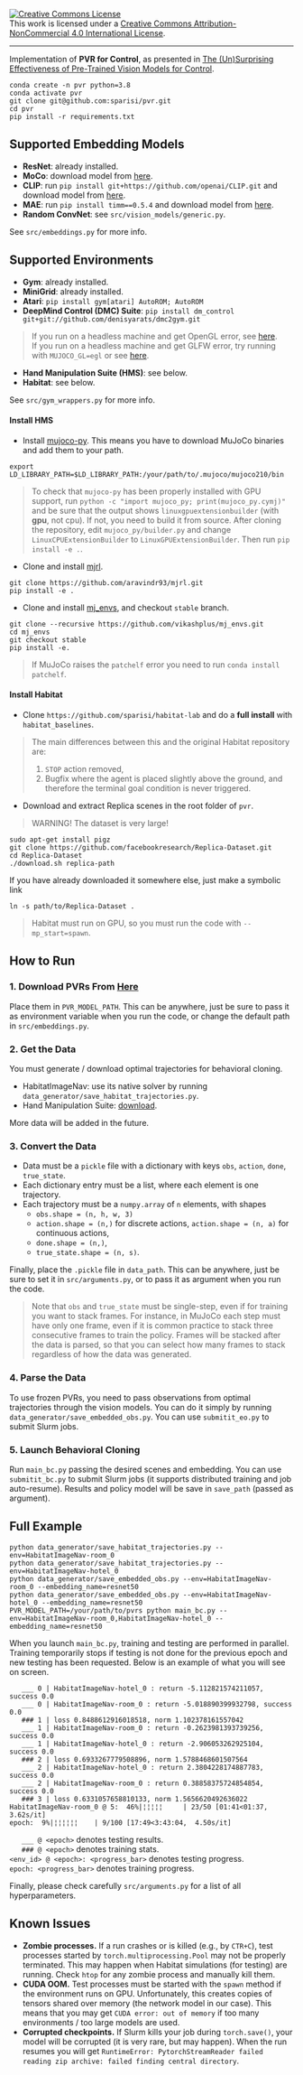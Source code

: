 <a rel="license" href="http://creativecommons.org/licenses/by-nc/4.0/"><img alt="Creative Commons License" style="border-width:0" src="https://i.creativecommons.org/l/by-nc/4.0/88x31.png" /></a><br />This work is licensed under a <a rel="license" href="http://creativecommons.org/licenses/by-nc/4.0/">Creative Commons Attribution-NonCommercial 4.0 International License</a>.

---

Implementation of **PVR for Control**, as presented
in [The (Un)Surprising Effectiveness of Pre-Trained Vision Models for Control](https://arxiv.org/abs/2203.03580).

```
conda create -n pvr python=3.8
conda activate pvr
git clone git@github.com:sparisi/pvr.git
cd pvr
pip install -r requirements.txt
```

## Supported Embedding Models
- **ResNet**: already installed.
- **MoCo**: download model from [here](https://github.com/facebookresearch/moco).
- **CLIP**: run `pip install git+https://github.com/openai/CLIP.git` and download model
from [here](https://github.com/openai/CLIP).
- **MAE**: run `pip install timm==0.5.4` and download model
from [here](https://github.com/facebookresearch/mae).
- **Random ConvNet**: see `src/vision_models/generic.py`.

See `src/embeddings.py` for more info.

## Supported Environments
- **Gym**: already installed.
- **MiniGrid**: already installed.
- **Atari**: `pip install gym[atari] AutoROM; AutoROM`
- **DeepMind Control (DMC) Suite**: `pip install dm_control git+git://github.com/denisyarats/dmc2gym.git`
> If you run on a headless machine and get OpenGL error,
see [here](https://github.com/denisyarats/dmc2gym/issues/4).  
> If you run on a headless machine and get GLFW error,
try running with `MUJOCO_GL=egl` or see [here](https://github.com/deepmind/dm_control/issues/302).

- **Hand Manipulation Suite (HMS)**: see below.
- **Habitat**: see below.

See `src/gym_wrappers.py` for more info.


#### Install HMS
- Install [mujoco-py](https://github.com/openai/mujoco-py). This means you have to
download MuJoCo binaries and add them to your path.
```
export LD_LIBRARY_PATH=$LD_LIBRARY_PATH:/your/path/to/.mujoco/mujoco210/bin
```
> To check that `mujoco-py` has been properly installed with GPU support, run
`python -c "import mujoco_py; print(mujoco_py.cymj)"` and be sure that the
output shows `linuxgpuextensionbuilder` (with **gpu**, not cpu).
If not, you need to build it from source. After cloning the repository, edit
`mujoco_py/builder.py` and change `LinuxCPUExtensionBuilder` to `LinuxGPUExtensionBuilder`.
Then run `pip install -e .`.

- Clone and install [mjrl](https://github.com/aravindr93/mjrl).
```
git clone https://github.com/aravindr93/mjrl.git
pip install -e .
```
- Clone and install [mj_envs](https://github.com/vikashplus/mj_envs),
and checkout `stable` branch.
```
git clone --recursive https://github.com/vikashplus/mj_envs.git
cd mj_envs
git checkout stable
pip install -e.
```
> If MuJoCo raises the `patchelf` error you need to run `conda install patchelf`.


#### Install Habitat
* Clone `https://github.com/sparisi/habitat-lab` and do a **full install** with `habitat_baselines`.
> The main differences between this and the original Habitat repository are:  
> 1) `STOP` action removed,  
> 2) Bugfix where the agent is placed slightly above the ground, and therefore the
terminal goal condition is never triggered.

* Download and extract Replica scenes in the root folder of `pvr`.
> WARNING! The dataset is very large!

```
sudo apt-get install pigz
git clone https://github.com/facebookresearch/Replica-Dataset.git
cd Replica-Dataset
./download.sh replica-path
```

If you have already downloaded it somewhere else, just make a symbolic link
```
ln -s path/to/Replica-Dataset .
```

> Habitat must run on GPU, so you must run the code with `--mp_start=spawn`.


## How to Run

### 1. Download PVRs From [Here](https://github.com/sparisi/pvr_habitat/releases/tag/models)
Place them in `PVR_MODEL_PATH`. This can be anywhere, just be sure to pass it
as environment variable when you run the code, or change the default path in
`src/embeddings.py`.

### 2. Get the Data
You must generate / download optimal trajectories for behavioral cloning.
* HabitatImageNav: use its native solver by running `data_generator/save_habitat_trajectories.py`.
* Hand Manipulation Suite: [download](https://github.com/Divye02/hand_vil/tree/master/expert_policies).

More data will be added in the future.

### 3. Convert the Data
* Data must be a `pickle` file with a dictionary with keys `obs`, `action`, `done`, `true_state`.
* Each dictionary entry must be a list, where each element is one trajectory.
* Each trajectory must be a `numpy.array` of `n` elements, with shapes
  * `obs.shape = (n, h, w, 3)`
  * `action.shape = (n,)` for discrete actions, `action.shape = (n, a)` for continuous actions,
  * `done.shape = (n,)`,
  * `true_state.shape = (n, s)`.

Finally, place the `.pickle` file in `data_path`. This can be anywhere, just be
sure to set it in `src/arguments.py`, or to pass it as argument when you run the code.

> Note that `obs` and `true_state` must be single-step, even if for training you
want to stack frames. For instance, in MuJoCo each step must have only one frame,
even if it is common practice to stack three consecutive frames to train the policy.
Frames will be stacked after the data is parsed, so that you can select how many
frames to stack regardless of how the data was generated.  

### 4. Parse the Data
To use frozen PVRs, you need to pass observations from optimal trajectories through
the vision models. You can do it simply by running `data_generator/save_embedded_obs.py`.
You can use `submitit_eo.py` to submit Slurm jobs.

### 5. Launch Behavioral Cloning
Run `main_bc.py` passing the desired scenes and embedding. You can use `submitit_bc.py`
to submit Slurm jobs (it supports distributed training and job auto-resume).
Results and policy model will be save in `save_path` (passed as argument).


## Full Example
```
python data_generator/save_habitat_trajectories.py --env=HabitatImageNav-room_0
python data_generator/save_habitat_trajectories.py --env=HabitatImageNav-hotel_0
python data_generator/save_embedded_obs.py --env=HabitatImageNav-room_0 --embedding_name=resnet50
python data_generator/save_embedded_obs.py --env=HabitatImageNav-hotel_0 --embedding_name=resnet50
PVR_MODEL_PATH=/your/path/to/pvrs python main_bc.py --env=HabitatImageNav-room_0,HabitatImageNav-hotel_0 --embedding_name=resnet50
```
When you launch `main_bc.py`, training and testing are performed in parallel.
Training temporarily stops if testing is not done for the previous epoch and new
testing has been requested. Below is an example of what you will see on screen.
```
   ___ 0 | HabitatImageNav-hotel_0 : return -5.112821574211057, success 0.0
   ___ 0 | HabitatImageNav-room_0 : return -5.018890399932798, success 0.0
   ### 1 | loss 0.8488612916018518, norm 1.102378161557042
   ___ 1 | HabitatImageNav-room_0 : return -0.2623981393739256, success 0.0
   ___ 1 | HabitatImageNav-hotel_0 : return -2.906053262925104, success 0.0
   ### 2 | loss 0.6933267779508896, norm 1.5788468601507564
   ___ 2 | HabitatImageNav-hotel_0 : return 2.3804228174887783, success 0.0
   ___ 2 | HabitatImageNav-room_0 : return 0.38858375724854854, success 0.0
   ### 3 | loss 0.6331057658810133, norm 1.5656620492636022
HabitatImageNav-room_0 @ 5:  46%|¦¦¦¦¦     | 23/50 [01:41<01:37,  3.62s/it]
epoch:  9%|¦¦¦¦¦¦    | 9/100 [17:49<3:43:04,  4.50s/it]
```
`   ___ @ <epoch>` denotes testing results.  
`   ### @ <epoch>` denotes training stats.  
`<env_id> @ <epoch>: <progress_bar>` denotes testing progress.  
`epoch: <progress_bar>` denotes training progress.  

Finally, please check carefully `src/arguments.py` for a list of all hyperparameters.


## Known Issues
* **Zombie processes.** If a run crashes or is killed (e.g., by `CTR+C`), test
  processes started by `torch.multiprocessing.Pool` may not be properly terminated.
  This may happen when Habitat simulations (for testing) are running.
  Check `htop` for any zombie process and manually kill them.
* **CUDA OOM.** Test processes must be started with the `spawn` method if the
  environment runs on GPU. Unfortunately, this creates copies of tensors shared
  over memory (the network model in our case). This means that you may get
  `CUDA error: out of memory` if too many environments / too large models are used.
* **Corrupted checkpoints.** If Slurm kills your job during `torch.save()`, your
  model will be corrupted (it is very rare, but may happen). When the run resumes you will get
  `RuntimeError: PytorchStreamReader failed reading zip archive: failed finding central directory`.
